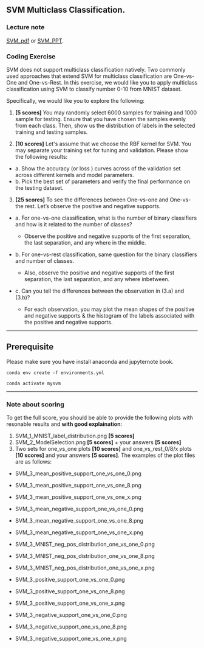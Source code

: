 
## SVM Multiclass Classification. 
 
### Lecture note 
[SVM_pdf](SVM/SVM_SS.pdf)  or [SVM_PPT](SVM/SVM_SS.pptx).  

### Coding Exercise
SVM does not support multiclass classification natively. Two commonly used approaches that extend SVM for multiclass classification are One-vs-One and One-vs-Rest. In this exercise, we would like you to apply multiclass classification using SVM to classify number 0-10 from MNIST dataset. 
 
Specifically, we would like you to explore the following: 

1. **[5 scores]** You may randomly select 6000 samples for training and 1000 sample for testing. Ensure that you have chosen the samples evenly from each class. Then, show us the distribution of labels in the selected training and testing samples.

2. **[10 scores]** Let's assume that we choose the RBF kernel for SVM. You may separate your training set for tuning and validation. Please show the following results:   
*   a. Show the accuracy (or loss ) curves across of the validation set across different kernels and model parameters. 
*   b. Pick the best set of parameters and verify the final performance on the testing dataset.  

3. **[25 scores]** To see the differences between One-vs-one and One-vs-the rest. Let’s observe the positive and negative supports.  
*   a. For one-vs-one classification, what is the number of binary classifiers and how is it related to the number of classes? 
    - Observe the positive and negative supports of the first separation, the last separation, and any where in the middle.
*   b. For one-vs-rest classification, same question for the binary classifiers and number of classes. 
    - Also, observe the positive and negative supports of the first separation,  the last separation, and any where inbetween.
    
*   c. Can you tell the differences between the observation in (3.a) and (3.b)? 
    - For each observation, you may plot the mean shapes of the positive and negative supports & the histogram of the labels associated with the positive and negative supports.

---

## Prerequisite 

Please make sure you have install anaconda and jupyternote book. 

```
conda env create -f environments.yml
```

```
conda activate mysvm
```

---

### Note about scoring 

To get the full score, you should be able to provide the following plots with resonable results and **with good explaination**:

1. SVM_1_MNIST_label_distribution.png  **[5 scores]**  
2. SVM_2_ModelSelection.png **[5 scores]** +  your answers **[5 scores]**
3. Two sets for one_vs_one plots **[10 scores]**  and one_vs_rest_0/8/x plots **[10 scores]** and your answers **[5 scores]**. The examples of the plot files are as follows: 

  - SVM_3_mean_positive_support_one_vs_one_0.png
  - SVM_3_mean_positive_support_one_vs_one_8.png
  - SVM_3_mean_positive_support_one_vs_one_x.png
  - SVM_3_mean_negative_support_one_vs_one_0.png
  - SVM_3_mean_negative_support_one_vs_one_8.png
  - SVM_3_mean_negative_support_one_vs_one_x.png

  - SVM_3_MNIST_neg_pos_distribution_one_vs_one_0.png
  - SVM_3_MNIST_neg_pos_distribution_one_vs_one_8.png
  - SVM_3_MNIST_neg_pos_distribution_one_vs_one_x.png

  - SVM_3_positive_support_one_vs_one_0.png
  - SVM_3_positive_support_one_vs_one_8.png
  - SVM_3_positive_support_one_vs_one_x.png

  - SVM_3_negative_support_one_vs_one_0.png
  - SVM_3_negative_support_one_vs_one_8.png
  - SVM_3_negative_support_one_vs_one_x.png
